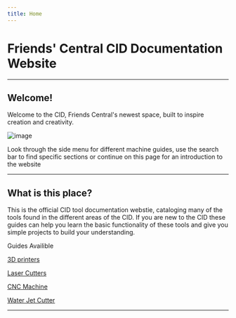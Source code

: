 ```yaml
---
title: Home
---
```


# Friends' Central CID Documentation Website

---

## Welcome!

Welcome to the CID, Friends Central's newest space, built to inspire creation and creativity.

![image](/images/pres.png)



Look through the side menu for different machine guides, use the search bar to find specific sections or continue on this page for an introduction to the website

---

## What is this place?

This is the official CID tool documentation webstie, cataloging many of the tools found in the different areas of the CID. If you are new to the CID these guides can help you learn the basic functionality of these tools and give you simple projects to build your understanding.

Guides Availible

[3D printers](https://cid.friendscentral.org/3dprinters/index.html)

[Laser Cutters](https://cid.friendscentral.org/laser-cutters/index.html)

[CNC Machine](https://cid.friendscentral.org/cnc/index.html)

[Water Jet Cutter](https://cid.friendscentral.org/wazer/index.html)


---















